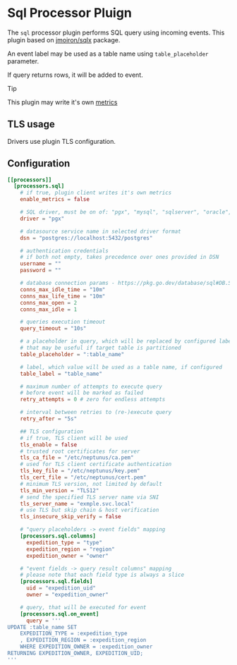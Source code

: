 # Sql Processor Pluign

The `sql` processor plugin performs SQL query using incoming events. This plugin based on [jmoiron/sqlx](https://github.com/jmoiron/sqlx) package.

An event label may be used as a table name using `table_placeholder` parameter.

If query returns rows, it will be added to event.

> [!TIP]  
> This plugin may write it's own [metrics](../../../docs/METRICS.md#db-pool)

## TLS usage
Drivers use plugin TLS configuration.

## Configuration
```toml
[[processors]]
  [processors.sql]
    # if true, plugin client writes it's own metrics
    enable_metrics = false

    # SQL driver, must be on of: "pgx", "mysql", "sqlserver", "oracle", "clickhouse"
    driver = "pgx"

    # datasource service name in selected driver format
    dsn = "postgres://localhost:5432/postgres"

    # authentication credentials
    # if both not empty, takes precedence over ones provided in DSN
    username = ""
    password = ""

    # database connection params - https://pkg.go.dev/database/sql#DB.SetConnMaxIdleTime
    conns_max_idle_time = "10m"
    conns_max_life_time = "10m"
    conns_max_open = 2
    conns_max_idle = 1

    # queries execution timeout
    query_timeout = "10s"

    # a placeholder in query, which will be replaced by configured label
    # that may be useful if target table is partitioned
    table_placeholder = ":table_name"

    # label, which value will be used as a table name, if configured
    table_label = "table_name"

    # maximum number of attempts to execute query
    # before event will be marked as failed
    retry_attempts = 0 # zero for endless attempts

    # interval between retries to (re-)execute query
    retry_after = "5s"

    ## TLS configuration
    # if true, TLS client will be used
    tls_enable = false
    # trusted root certificates for server
    tls_ca_file = "/etc/neptunus/ca.pem"
    # used for TLS client certificate authentication
    tls_key_file = "/etc/neptunus/key.pem"
    tls_cert_file = "/etc/neptunus/cert.pem"
    # minimum TLS version, not limited by default
    tls_min_version = "TLS12"
    # send the specified TLS server name via SNI
    tls_server_name = "exmple.svc.local"
    # use TLS but skip chain & host verification
    tls_insecure_skip_verify = false

    # "query placeholders -> event fields" mapping
    [processors.sql.columns]
      expedition_type = "type"
      expedition_region = "region"
      expedition_owner = "owner"

    # "event fields -> query result columns" mapping
    # please note that each field type is always a slice
    [processors.sql.fields]
      uid = "expedition_uid"
      owner = "expedition_owner"

    # query, that will be executed for event
    [processors.sql.on_event]
      query = '''
UPDATE :table_name SET
    EXPEDITION_TYPE = :expedition_type
    , EXPEDITION_REGION = :expedition_region
    WHERE EXPEDITION_OWNER = :expedition_owner
RETURNING EXPEDITION_OWNER, EXPEDITION_UID;
'''
```
